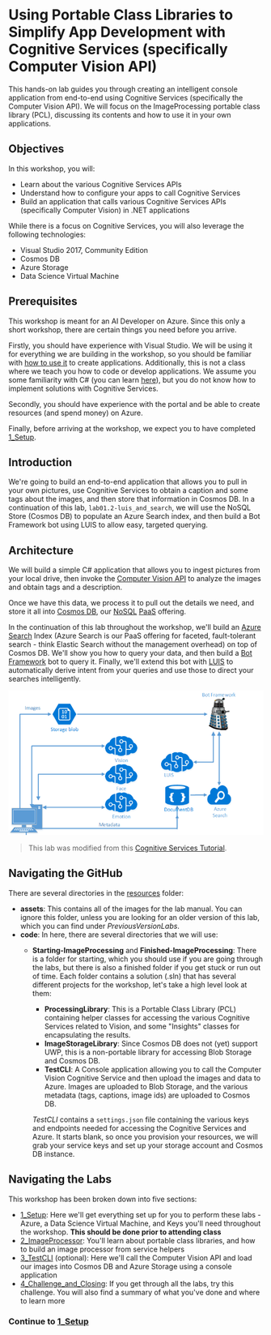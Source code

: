 # Using Portable Class Libraries to Simplify App Development with Cognitive Services (specifically Computer Vision API)

This hands-on lab guides you through creating an intelligent console application from end-to-end using Cognitive Services (specifically the Computer Vision API). We will focus on the ImageProcessing portable class library (PCL), discussing its contents and how to use it in your own applications. 


## Objectives 
In this workshop, you will:
- Learn about the various Cognitive Services APIs
- Understand how to configure your apps to call Cognitive Services
- Build an application that calls various Cognitive Services APIs (specifically Computer Vision) in .NET applications

While there is a focus on Cognitive Services, you will also leverage the following technologies:

- Visual Studio 2017, Community Edition
- Cosmos DB
- Azure Storage
- Data Science Virtual Machine

 
## Prerequisites

This workshop is meant for an AI Developer on Azure. Since this only a short workshop, there are certain things you need before you arrive.

Firstly, you should have experience with Visual Studio. We will be using it for everything we are building in the workshop, so you should be familiar with [how to use it](https://docs.microsoft.com/en-us/visualstudio/ide/visual-studio-ide) to create applications. Additionally, this is not a class where we teach you how to code or develop applications. We assume you some familiarity with C# (you can learn [here](https://mva.microsoft.com/en-us/training-courses/c-fundamentals-for-absolute-beginners-16169?l=Lvld4EQIC_2706218949)), but you do not know how to implement solutions with Cognitive Services. 

Secondly, you should have experience with the portal and be able to create resources (and spend money) on Azure. 

Finally, before arriving at the workshop, we expect you to have completed [1_Setup](./1_Setup.md).

## Introduction

We're going to build an end-to-end application that allows you to pull in your own pictures, use Cognitive Services to obtain a caption and some tags about the images, and then store that information in Cosmos DB. In a continuation of this lab, `lab01.2-luis_and_search`, we will use the NoSQL Store (Cosmos DB) to populate an Azure Search index, and then build a Bot Framework bot using LUIS to allow easy, targeted querying.

## Architecture

We will build a simple C# application that allows you to ingest pictures from your local drive, then invoke the [Computer Vision API](https://www.microsoft.com/cognitive-services/en-us/computer-vision-api) to analyze the images and obtain tags and a description.

Once we have this data, we process it to pull out the details we need, and store it all into [Cosmos DB](https://azure.microsoft.com/en-us/services/cosmos-db/), our [NoSQL](https://en.wikipedia.org/wiki/NoSQL) [PaaS](https://azure.microsoft.com/en-us/overview/what-is-paas/) offering.

In the continuation of this lab throughout the workshop, we'll build an [Azure Search](https://azure.microsoft.com/en-us/services/search/) Index (Azure Search is our PaaS offering for faceted, fault-tolerant search - think Elastic Search without the management overhead) on top of Cosmos DB. We'll show you how to query your data, and then build a [Bot Framework](https://dev.botframework.com/) bot to query it. Finally, we'll extend this bot with [LUIS](https://www.microsoft.com/cognitive-services/en-us/language-understanding-intelligent-service-luis) to automatically derive intent from your queries and use those to direct your searches intelligently. 

![Architecture Diagram](./resources/assets/AI_Immersion_Arch.png)

> This lab was modified from this [Cognitive Services Tutorial](https://github.com/noodlefrenzy/CognitiveServicesTutorial).

## Navigating the GitHub ##

There are several directories in the [resources](./resources) folder:

- **assets**: This contains all of the images for the lab manual. You can ignore this folder, unless you are looking for an older version of this lab, which you can find under *PreviousVersionLabs*.
- **code**: In here, there are several directories that we will use:
	- **Starting-ImageProcessing** and **Finished-ImageProcessing**: There is a folder for starting, which you should use if you are going through the labs, but there is also a finished folder if you get stuck or run out of time. Each folder contains a solution (.sln) that has several different projects for the workshop, let's take a high level look at them:
		- **ProcessingLibrary**: This is a Portable Class Library (PCL) containing helper classes for accessing the various Cognitive Services related to Vision, and some "Insights" classes for encapsulating the results.
		- **ImageStorageLibrary**: Since Cosmos DB does not (yet) support UWP, this is a non-portable library for accessing Blob Storage and Cosmos DB.
		- **TestCLI**: A Console application allowing you to call the Computer Vision Cognitive Service and then upload the images and data to Azure. Images are uploaded to Blob Storage, and the various metadata (tags, captions, image ids) are uploaded to Cosmos DB.

		_TestCLI_ contains a `settings.json` file containing the various keys and endpoints needed for accessing the Cognitive Services and Azure. It starts blank, so once you provision your resources, we will grab your service keys and set up your storage account and Cosmos DB instance.

## Navigating the Labs

This workshop has been broken down into five sections:
- [1_Setup](./1_Setup.md): Here we'll get everything set up for you to perform these labs - Azure, a Data Science Virtual Machine, and Keys you'll need throughout the workshop. **This should be done prior to attending class**
- [2_ImageProcessor](./2_ImageProcessor.md): You'll learn about portable class libraries, and how to build an image processor from service helpers
- [3_TestCLI](./4_TestCLI2.md) (optional): Here we'll call the Computer Vision API and load our images into Cosmos DB and Azure Storage using a console application
- [4_Challenge_and_Closing](./5_Challenge_and_Closing.md): If you get through all the labs, try this challenge. You will also find a summary of what you've done and where to learn more



### Continue to [1_Setup](./1_Setup.md)


